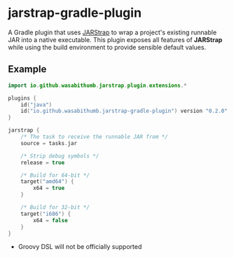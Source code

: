 # jarstrap-gradle-plugin
A Gradle plugin that uses [JARStrap](https://github.com/WasabiThumb/jarstrap) to
wrap a project's existing runnable JAR into a native executable. This plugin exposes
all features of **JARStrap** while using the build environment to provide sensible
default values.

## Example
```kotlin
import io.github.wasabithumb.jarstrap.plugin.extensions.*

plugins {
    id("java")
    id("io.github.wasabithumb.jarstrap-gradle-plugin") version "0.2.0"
}

jarstrap {
    /* The task to receive the runnable JAR from */
    source = tasks.jar

    /* Strip debug symbols */
    release = true

    /* Build for 64-bit */
    target("amd64") {
        x64 = true
    }

    /* Build for 32-bit */
    target("i686") {
        x64 = false
    }
}
```
- Groovy DSL will not be officially supported